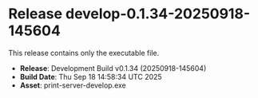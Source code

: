 # Release develop-0.1.34-20250918-145604

This release contains only the executable file.

- **Release**: Development Build v0.1.34 (20250918-145604)
- **Build Date**: Thu Sep 18 14:58:34 UTC 2025
- **Asset**: print-server-develop.exe
